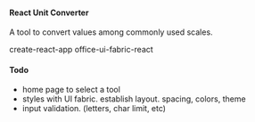 #### React Unit Converter
A tool to convert values among commonly used scales.

create-react-app
office-ui-fabric-react

#### Todo
- home page to select a tool
- styles with UI fabric. establish layout. spacing, colors, theme
- input validation. (letters, char limit, etc)